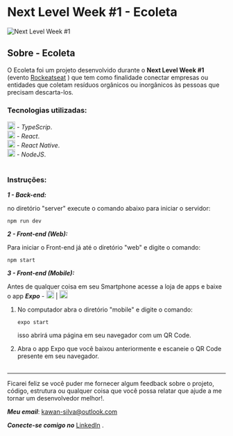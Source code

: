 # Next Level Week #1 - Ecoleta
![Next Level Week #1](https://i.imgur.com/g7DNvRG.png)

## Sobre - Ecoleta
O Ecoleta foi um projeto desenvolvido durante o __Next Level Week #1__ (evento [Rockeatseat](https://rocketseat.com.br) ) que tem como finalidade conectar empresas ou entidades que coletam resíduos orgânicos ou inorgânicos às pessoas que precisam descarta-los.

### Tecnologias utilizadas:
[<img src="https://d2.alternativeto.net/dist/icons/typescript_130200.png?width=200&height=200&mode=crop&upscale=false" width="18"/>](https://www.typescriptlang.org/) - *TypeScrip*.<br/>
[<img src="https://cdn.iconscout.com/icon/free/png-512/react-1-282599.png" width="18"/>](https://pt-br.reactjs.org/)  -  *React*.<br/>
[<img src="https://cdn.iconscout.com/icon/free/png-512/react-1-282599.png" width="18"/>](https://reactnative.dev/) - *React Native*.<br/>
[<img src="https://cdn.worldvectorlogo.com/logos/nodejs-icon.svg" width="18"/>](https://nodejs.org/en/) - *NodeJS*.<br/>
<br/>
### Instruções:

__*1 - Back-end:*__

no diretório "server" execute o comando abaixo para iniciar o servidor:
```
npm run dev
```

__*2 - Front-end (Web):*__

Para iniciar o Front-end já até o diretório  "web" e digite o comando:
```
npm start
```

__*3 - Front-end (Mobile):*__

Antes de qualquer coisa em seu Smartphone acesse a loja de apps e baixe o app __*Expo*__ - [<img src="https://upload.wikimedia.org/wikipedia/commons/f/fa/Apple_logo_black.svg" width="18">](https://apps.apple.com/br/app/expo-client/id982107779) | [<img src="https://image.flaticon.com/icons/png/512/226/226770.png" width="19">](https://play.google.com/store/apps/details?id=host.exp.exponent&hl=pt_BR)

1. No computador abra o diretório "mobile" e digite o comando:
	```
	expo start
	```
	isso abrirá uma página em seu navegador com um QR Code.
	
2. Abra o app Expo que você baixou anteriormente e escaneie o QR Code presente em seu navegador.
<br><br>
***
Ficarei feliz se você puder me fornecer algum feedback sobre o projeto, código, estrutura ou qualquer coisa que você possa relatar que ajude a me tornar um desenvolvedor melhor!.

_**Meu email**_:  [kawan-silva@outlook.com](mailto:kawan-silva@outlook.com)

_**Conecte-se comigo no**_  [LinkedIn](https://www.linkedin.com/in/kawansilva/)  .

		

